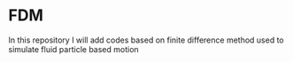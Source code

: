 # FDM
In this repository I will add codes based on finite difference method used to simulate fluid particle based motion
